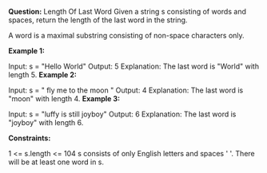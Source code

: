 **Question:** Length Of Last Word
Given a string s consisting of words and spaces, return the length of the last word in the string.

A word is a maximal substring consisting of non-space characters only.

**Example 1:**

Input: s = "Hello World"
Output: 5
Explanation: The last word is "World" with length 5.
**Example 2:**

Input: s = "   fly me   to   the moon  "
Output: 4
Explanation: The last word is "moon" with length 4.
**Example 3:**

Input: s = "luffy is still joyboy"
Output: 6
Explanation: The last word is "joyboy" with length 6.
 

**Constraints:**

1 <= s.length <= 104
s consists of only English letters and spaces ' '.
There will be at least one word in s.
